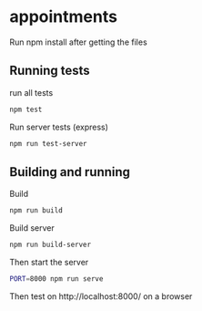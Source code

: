 # appointments

Run npm install after getting the files

## Running tests

run all tests

```bash
npm test
```

Run server tests (express)

```bash
npm run test-server
```

## Building and running

Build

```bash
npm run build
```

Build server

```bash
npm run build-server
```

Then start the server

```bash
PORT=8000 npm run serve
```

Then test on http://localhost:8000/ on a browser
